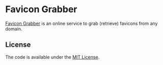# Favicon Grabber

[Favicon Grabber](http://favicongrabber.com/) is an online service to grab (retrieve) favicons from any domain.

## License
  
The code is available under the [MIT License](LICENSE).
